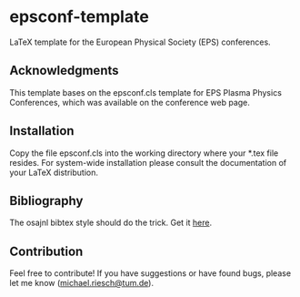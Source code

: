 # epsconf-template

LaTeX template for the European Physical Society (EPS) conferences.

Acknowledgments
--------------------

This template bases on the epsconf.cls template for EPS Plasma Physics
Conferences, which was available on the conference web page.

Installation
--------------------

Copy the file epsconf.cls into the working directory where your *.tex file
resides. For system-wide installation please consult the documentation of your
LaTeX distribution.

Bibliography
--------------------

The osajnl bibtex style should do the trick. Get it <a href="http://tug.ctan.org/tex-archive/macros/latex/contrib/osa/optics_letters/osajnl.bst">here</a>.

Contribution
--------------------

Feel free to contribute! If you have suggestions or have found bugs, please
let me know (michael.riesch@tum.de).
